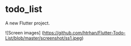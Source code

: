 # todo_list

A new Flutter project.

![Screen images] (https://github.com/htrhan/Flutter-Todo-List/blob/master/screenshot/ss1.jpeg)